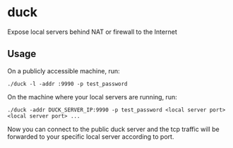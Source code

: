 # duck
Expose local servers behind NAT or firewall to the Internet

## Usage

On a publicly accessible machine, run:

```
./duck -l -addr :9990 -p test_password
```

On the machine where your local servers are running, run:

```
./duck -addr DUCK_SERVER_IP:9990 -p test_password <local server port> <local server port> ...
```

Now you can connect to the public duck server and the tcp traffic will be forwarded to your specific local server according to port.